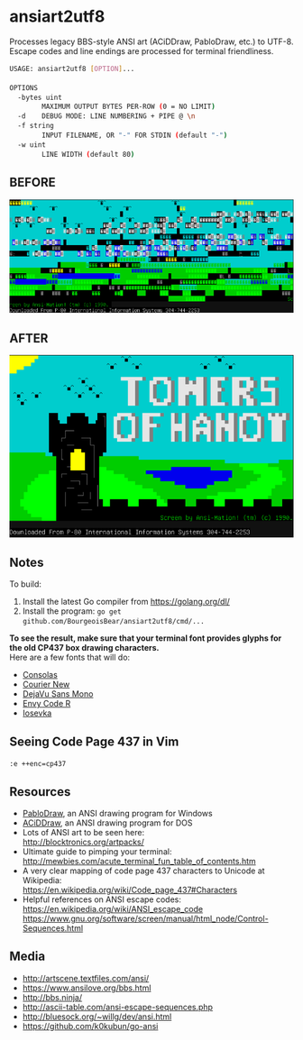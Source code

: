 # ansiart2utf8

Processes legacy BBS-style ANSI art (ACiDDraw, PabloDraw, etc.) to UTF-8.<br/>
Escape codes and line endings are processed for terminal friendliness.

```sh
USAGE: ansiart2utf8 [OPTION]...

OPTIONS
  -bytes uint
    	MAXIMUM OUTPUT BYTES PER-ROW (0 = NO LIMIT)
  -d	DEBUG MODE: LINE NUMBERING + PIPE @ \n
  -f string
    	INPUT FILENAME, OR "-" FOR STDIN (default "-")
  -w uint
    	LINE WIDTH (default 80)
```

## BEFORE
![Before ansiart2utf8 processing][imgBefore]

## AFTER
![After ansiart2utf8 processing][imgAfter]

[imgBefore]: docs/before.png "ANSI in Terminal Before Processing"
[imgAfter]: docs/after.png "ANSI in Terminal After Processing"

## Notes

To build:

1. Install the latest Go compiler from https://golang.org/dl/
2. Install the program: `go get github.com/BourgeoisBear/ansiart2utf8/cmd/...`

**To see the result, make sure that your terminal font provides glyphs for the old CP437 box drawing characters.**<br/>Here are a few fonts that will do:

- [Consolas](https://en.wikipedia.org/wiki/Consolas)
- [Courier New](https://www.microsoft.com/typography/fonts/family.aspx?FID=10)
- [DejaVu Sans Mono](https://github.com/dejavu-fonts/dejavu-fonts)
- [Envy Code R](https://damieng.com/blog/2008/05/26/envy-code-r-preview-7-coding-font-released)
- [Iosevka](https://be5invis.github.io/Iosevka/)

## Seeing Code Page 437 in Vim

`:e ++enc=cp437`

## Resources

- [PabloDraw](http://picoe.ca/products/pablodraw/), an ANSI drawing program for Windows
- [ACiDDraw](http://www.acid.org/apps/apps.html), an ANSI drawing program for DOS
- Lots of ANSI art to be seen here:<br/>http://blocktronics.org/artpacks/
- Ultimate guide to pimping your terminal:<br/>http://mewbies.com/acute_terminal_fun_table_of_contents.htm
- A very clear mapping of code page 437 characters to Unicode at Wikipedia:<br/>
  https://en.wikipedia.org/wiki/Code_page_437#Characters
- Helpful references on ANSI escape codes:<br/>
  https://en.wikipedia.org/wiki/ANSI_escape_code<br/>
  https://www.gnu.org/software/screen/manual/html_node/Control-Sequences.html

## Media

- http://artscene.textfiles.com/ansi/
- https://www.ansilove.org/bbs.html
- http://bbs.ninja/
- http://ascii-table.com/ansi-escape-sequences.php
- http://bluesock.org/~willg/dev/ansi.html
- https://github.com/k0kubun/go-ansi

